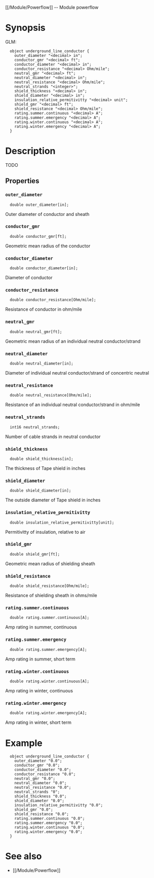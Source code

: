 [[/Module/Powerflow]] -- Module powerflow

# Synopsis
GLM:
~~~
  object underground_line_conductor {
    outer_diameter "<decimal> in";
    conductor_gmr "<decimal> ft";
    conductor_diameter "<decimal> in";
    conductor_resistance "<decimal> Ohm/mile";
    neutral_gmr "<decimal> ft";
    neutral_diameter "<decimal> in";
    neutral_resistance "<decimal> Ohm/mile";
    neutral_strands "<integer>";
    shield_thickness "<decimal> in";
    shield_diameter "<decimal> in";
    insulation_relative_permitivitty "<decimal> unit";
    shield_gmr "<decimal> ft";
    shield_resistance "<decimal> Ohm/mile";
    rating.summer.continuous "<decimal> A";
    rating.summer.emergency "<decimal> A";
    rating.winter.continuous "<decimal> A";
    rating.winter.emergency "<decimal> A";
  }
~~~

# Description

TODO

## Properties

### `outer_diameter`
~~~
  double outer_diameter[in];
~~~

Outer diameter of conductor and sheath

### `conductor_gmr`
~~~
  double conductor_gmr[ft];
~~~

Geometric mean radius of the conductor

### `conductor_diameter`
~~~
  double conductor_diameter[in];
~~~

Diameter of conductor

### `conductor_resistance`
~~~
  double conductor_resistance[Ohm/mile];
~~~

Resistance of conductor in ohm/mile

### `neutral_gmr`
~~~
  double neutral_gmr[ft];
~~~

Geometric mean radius of an individual neutral conductor/strand

### `neutral_diameter`
~~~
  double neutral_diameter[in];
~~~

Diameter of individual neutral conductor/strand of concentric neutral

### `neutral_resistance`
~~~
  double neutral_resistance[Ohm/mile];
~~~

Resistance of an individual neutral conductor/strand in ohm/mile

### `neutral_strands`
~~~
  int16 neutral_strands;
~~~

Number of cable strands in neutral conductor

### `shield_thickness`
~~~
  double shield_thickness[in];
~~~

The thickness of Tape shield in inches

### `shield_diameter`
~~~
  double shield_diameter[in];
~~~

The outside diameter of Tape shield in inches

### `insulation_relative_permitivitty`
~~~
  double insulation_relative_permitivitty[unit];
~~~

Permitivitty of insulation, relative to air

### `shield_gmr`
~~~
  double shield_gmr[ft];
~~~

Geometric mean radius of shielding sheath

### `shield_resistance`
~~~
  double shield_resistance[Ohm/mile];
~~~

Resistance of shielding sheath in ohms/mile

### `rating.summer.continuous`
~~~
  double rating.summer.continuous[A];
~~~

Amp rating in summer, continuous

### `rating.summer.emergency`
~~~
  double rating.summer.emergency[A];
~~~

Amp rating in summer, short term

### `rating.winter.continuous`
~~~
  double rating.winter.continuous[A];
~~~

Amp rating in winter, continuous

### `rating.winter.emergency`
~~~
  double rating.winter.emergency[A];
~~~

Amp rating in winter, short term

# Example

~~~
  object underground_line_conductor {
    outer_diameter "0.0";
    conductor_gmr "0.0";
    conductor_diameter "0.0";
    conductor_resistance "0.0";
    neutral_gmr "0.0";
    neutral_diameter "0.0";
    neutral_resistance "0.0";
    neutral_strands "0";
    shield_thickness "0.0";
    shield_diameter "0.0";
    insulation_relative_permitivitty "0.0";
    shield_gmr "0.0";
    shield_resistance "0.0";
    rating.summer.continuous "0.0";
    rating.summer.emergency "0.0";
    rating.winter.continuous "0.0";
    rating.winter.emergency "0.0";
  }
~~~

# See also
* [[/Module/Powerflow]]


